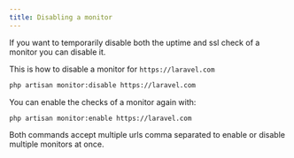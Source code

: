 ```yaml
---
title: Disabling a monitor
---
```


If you want to temporarily disable both the uptime and ssl check of a monitor you can disable it.

This is how to disable a monitor for `https://laravel.com`

```bash
php artisan monitor:disable https://laravel.com
```

You can enable the checks of a monitor again with:

```bash
php artisan monitor:enable https://laravel.com
```

Both commands accept multiple urls comma separated to enable or disable multiple monitors at once.

